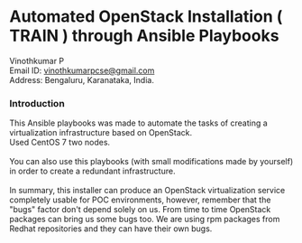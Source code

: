 # Automated OpenStack Installation ( TRAIN ) through Ansible Playbooks

Vinothkumar P<br>
Email ID: vinothkumarpcse@gmail.com<br>
Address: Bengaluru, Karanataka, India.<br>

<h3><b> Introduction </b></h3>

This Ansible playbooks was made to automate the tasks of creating a virtualization infrastructure based on OpenStack. <br>Used CentOS 7 two nodes.
<br>
<br>
You can also use this playbooks (with small modifications made by yourself) in order to create a redundant infrastructure.
<br>
<br>
In summary, this installer can produce an OpenStack virtualization service completely usable for POC environments, however, remember that the "bugs" factor don't depend solely on us. From time to time OpenStack packages can bring us some bugs too. We are using rpm packages from Redhat repositories and they can have their own bugs.
